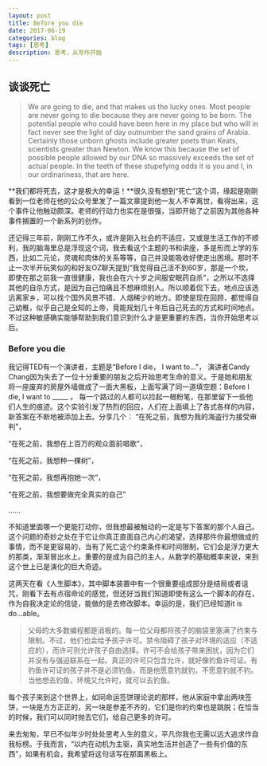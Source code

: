 ```yaml
---
layout: post
title: Before you die
date: 2017-06-19
categories: blog
tags: [思考]
description: 思考，从写作开始
---
```


## 谈谈死亡

> We are going to die, and that makes us the lucky ones. Most people are never going to die because they are never going to be born. The potential people who could have been here in my place but who will in fact never see the light of day outnumber the sand grains of Arabia. Certainly those unborn ghosts include greater poets than Keats, scientists greater than Newton. We know this because the set of possible people allowed by our DNA so massively exceeds the set of actual people. In the teeth of these stupefying odds it is you and I, in our ordinariness, that are here.

**我们都将死去，这才是极大的幸运！**很久没有想到“死亡”这个词，缘起是刚刚看到一位老师在他的公众号里发了一篇文章提到他一友人不幸离世，看得出来，这个事件让他触动颇深。老师的行动力也实在是很强，当即开始了之前因为其他各种事件搁置的一个新系列的创作。

还记得三年前，刚刚工作不久，或许是刚入社会的不适应，又或是生活工作的不顺利，我的脑海里总是浮现这个词，我去看这个主题的书和讲座，多是形而上学的东西，比如二元论，灵魂和肉体的关系等等，自己并没能吸收好使走出困境。那时不止一次半开玩笑似的和好友OZ聊天提到“我觉得自己活不到60岁，那是一个坎，即使在那之前我一直很健康，我也会在六十岁之间服安眠药自杀”，之所以不选择其他的自杀方式，是因为自己怕痛且不想麻烦别人。所以顺着侃下去，地点应该选远离家乡，可以找个国外风景不错、人烟稀少的地方。即使是现在回顾，都觉得自己幼稚，似乎自己是全知的上帝，竟能规划几十年后自己死去的方式和时间地点。不过这种敏感确实能够帮助到我们意识到什么才是更重要的东西，当你开始思考以后。

### Before you die

我记得TED有一个演讲者，主题是“Before I die， I want to..."， 演讲者Candy Chang因为失去了一位十分重要的朋友之后开始思考生命的意义。于是她和朋友将一座废弃的房屋外墙做成了一面大黑板，上面写满了同一道填空题：Before I die, I want to _____ 。 每一个路过的人都可以捡起一根粉笔，在那里留下一些他们人生的痕迹。这个实验引发了热烈的回应，人们在上面填上了各式各样的内容，新答案在不断地被添加上去。分享几个：
“在死之前，我想为我的海盗行为接受审判”，

“在死之前，我想在上百万的观众面前唱歌”，

“在死之前，我想种一棵树”，

“在死之前，我想再抱她一次”，

“在死之前，我想要做完全真实的自己”

......

不知道里面哪一个更能打动你，但我想最被触动的一定是写下答案的那个人自己。这个问题的奇妙之处在于它让你真正直面自己内心的渴望，选择那件你最想做成的事情，而不是更容易的，当有了死亡这个约束条件和时间限制，它们会是浮力更大的那类，渐渐冒出水上。重要的是成为自己的主人，从数学的基础概率来说，来到这个世上已是演化的巨大奇迹。

这两天在看《人生脚本》，其中脚本装置中有一个很重要组成部分是结局或者诅咒，刚看下去有点宿命论的感觉，但还好当我们知道即使有这么一个脚本的存在，作为自我决定论的信徒，能做的是去修改脚本。幸运的是，我们已经知道it is do...able。

> 父母的大多数编程都是消极的。每一位父母都将孩子的脑袋里塞满了约束与限制。不过，他们也会给予孩子许可。禁令阻碍了孩子对环境的适应（不适应的），而许可则允许孩子自由选择。许可不会给孩子带来困扰，因为它们并没有与强迫联系在一起。真正的许可只包含允许，就好像钓鱼许可证。有钓鱼许可证的孩子并不是必须钓鱼，而是他愿意钓就钓，不愿意钓就不钓。当他想去钓鱼，环境又允许时，就可以去钓鱼。

每个孩子来到这个世界上，如同命运签饼理论说的那样，他从家庭中拿出两块签饼，一块是方方正正的，另一块是参差不齐的，它们是你的约束也是跳脱；在恰当的时候，我们可以同时抛去它们，给自己更多的许可。

来去匆匆，早已不似年少时处处思考人生的意义，平凡你我也无需以远大追求作自我标榜。于我而言，“以内在动机为主驱，真实地生活并创造了一些有价值的东西”，如果有机会，我希望将这句话写在那面黑板上。
